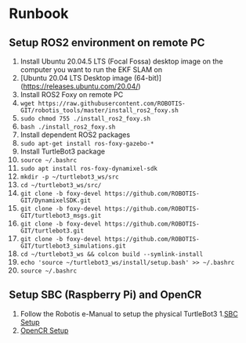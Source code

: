 # Runbook
## Setup ROS2 environment on remote PC
1. Install Ubuntu 20.04.5 LTS (Focal Fossa) desktop image on the computer you want to run the EKF SLAM on
  1. [Ubuntu 20.04 LTS Desktop image (64-bit)] (https://releases.ubuntu.com/20.04/)
1. Install ROS2 Foxy on remote PC
  1. `wget https://raw.githubusercontent.com/ROBOTIS-GIT/robotis_tools/master/install_ros2_foxy.sh`
  1. `sudo chmod 755 ./install_ros2_foxy.sh`
  1. `bash ./install_ros2_foxy.sh`
1. Install dependent ROS2 packages
  1. `sudo apt-get install ros-foxy-gazebo-*`
1. Install TurtleBot3 package
  1. `source ~/.bashrc`
  1. `sudo apt install ros-foxy-dynamixel-sdk`
  1. `mkdir -p ~/turtlebot3_ws/src`
  1. `cd ~/turtlebot3_ws/src/`
  1. `git clone -b foxy-devel https://github.com/ROBOTIS-GIT/DynamixelSDK.git`
  1. `git clone -b foxy-devel https://github.com/ROBOTIS-GIT/turtlebot3_msgs.git`
  1. `git clone -b foxy-devel https://github.com/ROBOTIS-GIT/turtlebot3.git`
  1. `git clone -b foxy-devel https://github.com/ROBOTIS-GIT/turtlebot3_simulations.git`
  1. `cd ~/turtlebot3_ws && colcon build --symlink-install`
  1. `echo 'source ~/turtlebot3_ws/install/setup.bash' >> ~/.bashrc `
  1. `source ~/.bashrc`
## Setup SBC (Raspberry Pi) and OpenCR
1. Follow the Robotis e-Manual to setup the physical TurtleBot3
  1.[SBC Setup](https://emanual.robotis.com/docs/en/platform/turtlebot3/sbc_setup/#sbc-setup)
  1. [OpenCR Setup](https://emanual.robotis.com/docs/en/platform/turtlebot3/opencr_setup/#opencr-setup)

